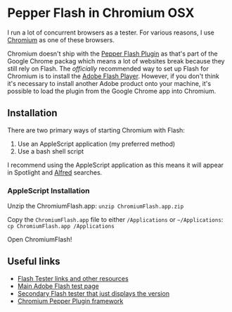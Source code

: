 # Pepper Flash in Chromium OSX

I run a lot of concurrent browsers as a tester. For various reasons, I use [Chromium](http://www.chromium.org/) as one of these browsers.

Chromium doesn't ship with the [Pepper Flash Plugin](https://support.google.com/chrome/answer/108086?hl=en) as that's part of the Google Chrome packag which means a lot of websites break because they still rely on Flash. The _officially_ recommended way to set up Flash for Chromium is to install the [Adobe Flash Player](https://get.adobe.com/flashplayer/). However, if you don't think it's necessary to install another Adobe product onto your machine, it's possible to load the plugin from the Google Chrome app into Chromium.

## Installation

There are two primary ways of starting Chromium with Flash:

1. Use an AppleScript application (my preferred method)
2. Use a bash shell script

I recommend using the AppleScript application as this means it will appear in Spotlight and [Alfred](http://www.alfredapp.com/) searches.

### AppleScript Installation

Unzip the ChromiumFlash.app: `unzip ChromiumFlash.app.zip` 

Copy the `ChromiumFlash.app` file to either `/Applications` or `~/Applications`: `cp ChromiumFlash.app /Applications`

Open ChromiumFlash!

## Useful links

  * [Flash Tester links and other resources](http://flashtester.org/)
  * [Main Adobe Flash test page](https://www.adobe.com/software/flash/about/)
  * [Secondary Flash tester that just displays the version](https://www.adobe.com/swf/software/flash/about/flashAbout_info_small.swf)
  * [Chromium Pepper Plugin framework](http://www.chromium.org/developers/design-documents/pepper-plugin-implementation)